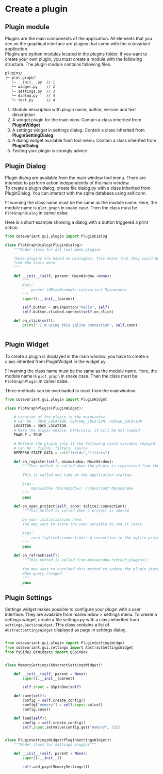 # Create a plugin

## Plugin module
Plugins are the main components of the application.
All elements that you see on the graphical interface are plugins that come with the cutevariant application.     
Plugins are python modules located in the plugins folder. If you want to create your own plugin, you must create a module with the following structure. 
The plugin module contains following files. 


```txt
plugins/
├─ plot_graph/  
   └─ __init__.py  // 1
   └─ widget.py    // 2
   └─ settings.py  // 3
   └─ dialog.py    // 4
   └─ test.py      // 4
```

1. Module description with plugin name, author, version and text description
2. A widget plugin for the main view. Contain a class inherited from **PluginWidget**
3. A settings widget in settings dialog. Contain a class inherited from **PluginSettingDialog**
4. A dialog widget available from tool menu. Contain a class inherited from **PluginDialog**
5. Testing your plugin is strongly advice


## Plugin Dialog
Plugin dialog are available from the main window tool menu. There are intended to perform action independently of the main window.     
To create a plugin dialog, create file dialog.py with a class inherited from PluginDialog. You can interact with the sqlite database using self.conn. 

!!! warning 
	the class name must be the same as the module name. 
	Here, the module name is `plot_graph` in snake case. Then the class must be `PlotGraphDialog` in camel calse.

Here is a short example showing a dialog with a button triggered a print action. 

```python
from cutevariant.gui.plugin import PluginDialog

class PlotGraphDialog(PluginDialog):
    """Model class for all tool menu plugins

    These plugins are based on DialogBox; this means that they could be opened
    from the tools menu.
    """

    def __init__(self, parent: MainWindow =None):
        """
        Keys:
            parent (QMainWindow): cutevariant Mainwindow
        """
        super().__init__(parent)

        self.button = QPushButton("hello", self)
        self.button.clicked.connect(self.on_click)

    def on_click(self):
    	print(" I m using this sqlite connection", self.conn)



```

## Plugin Widget

To create a plugin is displayed in the main window, you have to create a class inherited from PluginWidget in the widget.py. 

!!! warning 
	the class name must be the same as the module name. 
	Here, the module name is `plot_graph` in snake case. Then the class must be `PlotGraphPlugin` in camel calse.

Three methods can be overloaded to react from the mainwindow.

```python
from cutevariant.gui.plugin import PluginWidget

class PlotGraphPlugin(PluginWidget):

	# Location of the plugin in the mainwindow
	# Can be : DOCK_LOCATION, CENTRAL_LOCATION, FOOTER_LOCATION
    LOCATION = DOCK_LOCATION
    # Make the plugin enable. Otherwise, it will be not loaded
    ENABLE = TRUE

    # Refresh the plugin only if the following state variable changed.
    # Can be : fields, filters, source 
    REFRESH_STATE_DATA = set("fields","filters")

    def on_register(self, mainwindow: MainWindow):
        """This method is called when the plugin is registered from the mainwindow. 
        
        This is called one time at the application startup.

        Args:
            mainwindow (MainWindow): cutevariant Mainwindow
        """
        pass

    def on_open_project(self, conn: sqlite3.Connection):
        """This method is called when a project is opened
		
		Do your initialization here.
        You may want to store the conn variable to use it later. 
     
        Args:
            conn (sqlite3.connection): A connection to the sqlite project
        """
        pass

    def on_refresh(self):
        """This method is called from mainwindow.refresh_plugins()
		
		You may want to overload this method to update the plugin state 
		when query changed
        """
        pass
```

## Plugin Settings 

Settings widget makes possible to configure your plugin with a user interface. They are available from mainwindow > settings menu. 
To create a settings widget, create a file settings.py with a class inherited from `settings.SectionWidget`. This class contains a list of `AbstractSettingsWidget` displayed as page in settings dialog.


```python

from cutevariant.gui.plugin import PluginSettingsWidget
from cutevariant.gui.settings import AbstractSettingsWidget
from PySide2.QtWidgets import QSpinBox


class MemorySettings(AbstractSettingsWidget):

	def __init__(self, parent = None):
		super().__init__(parent)

		self.input = QSpinBox(self)

	def save(self):
		config = self.create_config()
		config["memory"] = self.input.value()
		config.save() 

	def load(self):
		config = self.create_config()
		self.input.setValue(config.get("memory", 32))


class PluginSettingsWidget(PluginSettingsWidget):
    """Model class for settings plugins"""

    def __init__(self, parent = None):
    	super().__init__()

    	self.add_page(MemorySettings())




```
